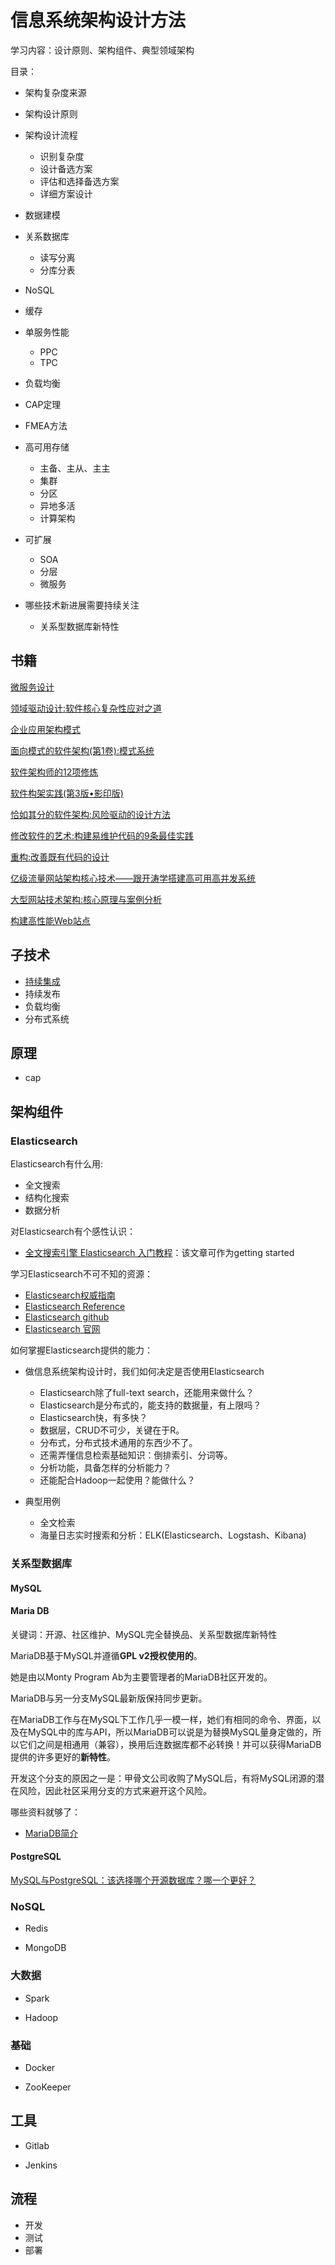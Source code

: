 # 信息系统架构设计方法

学习内容：设计原则、架构组件、典型领域架构

目录：

- 架构复杂度来源

- 架构设计原则

- 架构设计流程 
	- 识别复杂度
	- 设计备选方案
	- 评估和选择备选方案
	- 详细方案设计

- 数据建模

- 关系数据库
	- 读写分离
	- 分库分表

- NoSQL
	
- 缓存

- 单服务性能
	- PPC
	- TPC

- 负载均衡

- CAP定理

- FMEA方法

- 高可用存储
	- 主备、主从、主主
	- 集群
	- 分区
	- 异地多活
	- 计算架构

- 可扩展
	- SOA
	- 分层
	- 微服务

- 哪些技术新进展需要持续关注
	- 关系型数据库新特性

## 书籍

[微服务设计](https://www.amazon.cn/dp/B01ER75V6O/ref=sr_1_1?ie=UTF8&qid=1525506959&sr=8-1&keywords=%E5%BE%AE%E6%9C%8D%E5%8A%A1)

[领域驱动设计:软件核心复杂性应对之道](https://www.amazon.cn/dp/B01GZ6T12K/ref=sr_1_1?ie=UTF8&qid=1523076902&sr=8-1&keywords=%E9%A2%86%E5%9F%9F%E9%A9%B1%E5%8A%A8%E8%AE%BE%E8%AE%A1)

[企业应用架构模式](https://www.amazon.cn/dp/B003LBSRDM/ref=sr_1_4?ie=UTF8&qid=1523076902&sr=8-4&keywords=%E9%A2%86%E5%9F%9F%E9%A9%B1%E5%8A%A8%E8%AE%BE%E8%AE%A1)

[面向模式的软件架构(第1卷):模式系统](https://www.amazon.cn/dp/B00FUH7HBS/ref=sr_1_6?ie=UTF8&qid=1523076902&sr=8-6&keywords=%E9%A2%86%E5%9F%9F%E9%A9%B1%E5%8A%A8%E8%AE%BE%E8%AE%A1)

[软件架构师的12项修炼](https://www.amazon.cn/dp/B008407F3S/ref=pd_sim_14_2?_encoding=UTF8&psc=1&refRID=Z1W4H0S4CMM618C0CYQW)

[软件构架实践(第3版•影印版)](https://www.amazon.cn/dp/B00BMK4FWG/ref=pd_cp_14_3?_encoding=UTF8&psc=1&refRID=4EYKCK87YCTYT64V8DQQ)

[恰如其分的软件架构:风险驱动的设计方法](https://www.amazon.cn/dp/B00EP6TGAU/ref=pd_sim_14_8?_encoding=UTF8&psc=1&refRID=2MTE3VPJBCVRAV8CZQA7)

[修改软件的艺术:构建易维护代码的9条最佳实践](https://www.amazon.cn/dp/B076M4XLY3/ref=sr_1_1?ie=UTF8&qid=1523086400&sr=8-1&keywords=%E4%BF%AE%E6%94%B9%E4%BB%A3%E7%A0%81%E7%9A%84%E8%89%BA%E6%9C%AF)

[重构:改善既有代码的设计](https://www.amazon.cn/dp/B011LPUB42/ref=sr_1_2?ie=UTF8&qid=1523086400&sr=8-2&keywords=%E4%BF%AE%E6%94%B9%E4%BB%A3%E7%A0%81%E7%9A%84%E8%89%BA%E6%9C%AF)

[亿级流量网站架构核心技术——跟开涛学搭建高可用高并发系统](https://www.amazon.cn/dp/B06XY6RVDN/ref=sr_1_1?ie=UTF8&qid=1525506987&sr=8-1&keywords=%E9%AB%98%E5%8F%AF%E7%94%A8)

[大型网站技术架构:核心原理与案例分析](https://www.amazon.cn/dp/B00V4OFPNI/ref=sr_1_2?ie=UTF8&qid=1525507024&sr=8-2&keywords=%E7%BD%91%E7%AB%99)

[构建高性能Web站点](https://www.amazon.cn/dp/B00A76JAEE/ref=sr_1_15?ie=UTF8&qid=1525507074&sr=8-15&keywords=web)

## 子技术

- [持续集成](./持续集成.md)
- 持续发布
- 负载均衡
- 分布式系统

## 原理

- cap

## 架构组件

### Elasticsearch

Elasticsearch有什么用:

- 全文搜索
- 结构化搜索
- 数据分析

对Elasticsearch有个感性认识：

- [全文搜索引擎 Elasticsearch 入门教程](http://www.ruanyifeng.com/blog/2017/08/elasticsearch.html)：该文章可作为getting started

学习Elasticsearch不可不知的资源：

- [Elasticsearch权威指南](https://es.xiaoleilu.com/010_Intro/00_README.html)
- [Elasticsearch Reference](https://www.elastic.co/guide/en/elasticsearch/reference/current/index.html)
- [Elasticsearch github](https://github.com/elastic/elasticsearch)
- [Elasticsearch 官网](https://www.elastic.co/products/elasticsearch)

如何掌握Elasticsearch提供的能力：

- 做信息系统架构设计时，我们如何决定是否使用Elasticsearch
	- Elasticsearch除了full-text search，还能用来做什么？
	- Elasticsearch是分布式的，能支持的数据量，有上限吗？
	- Elasticsearch快，有多快？
	- 数据层，CRUD不可少，关键在于R。
	- 分布式，分布式技术通用的东西少不了。
	- 还需弄懂信息检索基础知识：倒排索引、分词等。
	- 分析功能，具备怎样的分析能力？
	- 还能配合Hadoop一起使用？能做什么？

- 典型用例
	- 全文检索
	- 海量日志实时搜索和分析：ELK(Elasticsearch、Logstash、Kibana)

### 关系型数据库

#### MySQL

#### Maria DB 

关键词：开源、社区维护、MySQL完全替换品、关系型数据库新特性

MariaDB基于MySQL并遵循**GPL v2授权使用的**。

她是由以Monty Program Ab为主要管理者的MariaDB社区开发的。

MariaDB与另一分支MySQL最新版保持同步更新。

在MariaDB工作与在MySQL下工作几乎一模一样，她们有相同的命令、界面，以及在MySQL中的库与API，所以MariaDB可以说是为替换MySQL量身定做的，所以它们之间是相通用（兼容），换用后连数据库都不必转换！并可以获得MariaDB提供的许多更好的**新特性**。

开发这个分支的原因之一是：甲骨文公司收购了MySQL后，有将MySQL闭源的潜在风险，因此社区采用分支的方式来避开这个风险。

哪些资料就够了：

- [MariaDB简介](https://mariadb.com/kb/zh-cn/mariadb-mariadb/)

#### PostgreSQL 

[MySQL与PostgreSQL：该选择哪个开源数据库？哪一个更好？](http://www.infoq.com/cn/news/2013/12/mysql-vs-postgresql)

### NoSQL

- Redis

- MongoDB


### 大数据

- Spark

- Hadoop

### 基础

- Docker

- ZooKeeper

## 工具

- Gitlab

- Jenkins

## 流程

- 开发
- 测试
- 部署




